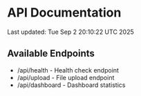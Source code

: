 # API Documentation

Last updated: Tue Sep  2 20:10:22 UTC 2025

## Available Endpoints
- /api/health - Health check endpoint
- /api/upload - File upload endpoint
- /api/dashboard - Dashboard statistics
